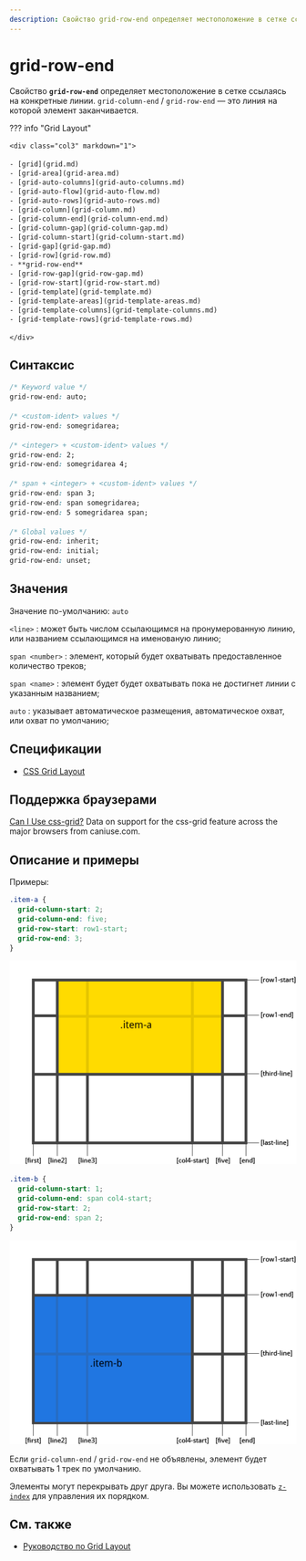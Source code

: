 ```yaml
---
description: Свойство grid-row-end определяет местоположение в сетке ссылаясь на конкретные линии
---
```


# grid-row-end

Свойство **`grid-row-end`** определяет местоположение в сетке ссылаясь на конкретные линии. `grid-column-end` / `grid-row-end` — это линия на которой элемент заканчивается.

??? info "Grid Layout"

    <div class="col3" markdown="1">

    - [grid](grid.md)
    - [grid-area](grid-area.md)
    - [grid-auto-columns](grid-auto-columns.md)
    - [grid-auto-flow](grid-auto-flow.md)
    - [grid-auto-rows](grid-auto-rows.md)
    - [grid-column](grid-column.md)
    - [grid-column-end](grid-column-end.md)
    - [grid-column-gap](grid-column-gap.md)
    - [grid-column-start](grid-column-start.md)
    - [grid-gap](grid-gap.md)
    - [grid-row](grid-row.md)
    - **grid-row-end**
    - [grid-row-gap](grid-row-gap.md)
    - [grid-row-start](grid-row-start.md)
    - [grid-template](grid-template.md)
    - [grid-template-areas](grid-template-areas.md)
    - [grid-template-columns](grid-template-columns.md)
    - [grid-template-rows](grid-template-rows.md)

    </div>

## Синтаксис

```css
/* Keyword value */
grid-row-end: auto;

/* <custom-ident> values */
grid-row-end: somegridarea;

/* <integer> + <custom-ident> values */
grid-row-end: 2;
grid-row-end: somegridarea 4;

/* span + <integer> + <custom-ident> values */
grid-row-end: span 3;
grid-row-end: span somegridarea;
grid-row-end: 5 somegridarea span;

/* Global values */
grid-row-end: inherit;
grid-row-end: initial;
grid-row-end: unset;
```

## Значения

Значение по-умолчанию: `auto`

`<line>`
: может быть числом ссылающимся на пронумерованную линию, или названием ссылающимся на именованую линию;

`span <number>`
: элемент, который будет охватывать предоставленное количество треков;

`span <name>`
: элемент будет будет охватывать пока не достигнет линии с указанным названием;

`auto`
: указывает автоматическое размещения, автоматическое охват, или охват по умолчанию;

## Спецификации

- [CSS Grid Layout](https://drafts.csswg.org/css-grid/#propdef-grid-row-end)

## Поддержка браузерами

<p class="ciu_embed" data-feature="css-grid" data-periods="future_1,current,past_1,past_2">
  <a href="http://caniuse.com/#feat=css-grid">Can I Use css-grid?</a> Data on support for the css-grid feature across the major browsers from caniuse.com.
</p>

## Описание и примеры

Примеры:

```css
.item-a {
  grid-column-start: 2;
  grid-column-end: five;
  grid-row-start: row1-start;
  grid-row-end: 3;
}
```

![CSS Grid Start End](grid-start-end-a.png)

```css
.item-b {
  grid-column-start: 1;
  grid-column-end: span col4-start;
  grid-row-start: 2;
  grid-row-end: span 2;
}
```

![CSS Grid Start End](grid-start-end-b.png)

Если `grid-column-end` / `grid-row-end` не объявлены, элемент будет охватывать 1 трек по умолчанию.

Элементы могут перекрывать друг друга. Вы можете использовать [`z-index`](z-index.md) для управления их порядком.

## См. также

- [Руководство по Grid Layout](/grid/grid-1.md)
